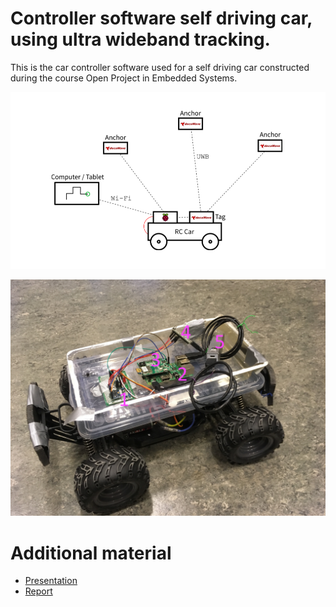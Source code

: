 # Controller software self driving car, using ultra wideband tracking.
This is the car controller software used for a self driving car constructed during the course Open Project in Embedded Systems.

![Overview](https://github.com/kasanari/project-opies-controller/blob/master/project_plan.png)

![Car with stuff](https://github.com/kasanari/project-opies-controller/blob/master/car_with_hardware.JPG)

# Additional material
* [Presentation](https://github.com/kasanari/project-opies-controller/blob/master/Presentation.pdf)
* [Report](https://github.com/kasanari/project-opies-controller/blob/master/Report.pdf)
